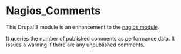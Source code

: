 # Nagios_Comments

This Drupal 8 module is an enhancement to the [nagios module](https://www.drupal.org/project/nagios).

It queries the number of published comments as performance data. It issues a warning if there are any unpublished comments.
